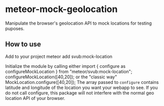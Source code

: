 # meteor-mock-geolocation
Manipulate the browser's geolocation API to mock locations for testing puposes.

## How to use
Add to your project
  meteor add svub:mock-location

Initialize the module by calling either
  import { configure as configureMockLocation } from "meteor/svub:mock-location";
  configureMockLocation([40,20]);
or the "classic way"
  MockLocation.configure([40,20]);
The array passed to `configure` contains latitude and longitude of the location you want your webapp to see.
If you do not call configure, this package will not interfere with the normal geo location API of your browser.